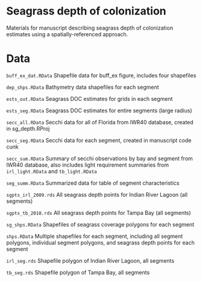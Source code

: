 # Seagrass depth of colonization

Materials for manuscript describing seagrass depth of colonization estimates using a spatially-referenced approach.

# Data

`buff_ex_dat.RData` Shapefile data for buff_ex figure, includes four shapefiles

`dep_shps.RData` Bathymetry data shapefiles for each segment

`ests_out.RData` Seagrass DOC estimates for grids in each segment

`ests_seg.RData` Seagrass DOC estimates for entire segments (large radius)

`secc_all.RData` Secchi data for all of Florida from IWR40 database, created in sg_depth.RProj

`secc_seg.RData` Secchi data for each segment, created in manuscript code cunk

`secc_sum.RData` Summary of secchi observations by bay and segment from IWR40 database, also includes light requirement summaries from `irl_light.RData` and `tb_light.RData`

`seg_summ.RData` Summarized data for table of segment characteristics

`sgpts_irl_2009.rds` All seagrass depth points for Indian River Lagoon (all segments)

`sgpts_tb_2010.rds` All seagrass depth points for Tampa Bay (all segments)

`sg_shps.RData` Shapefiles of seagrass coverage polygons for each segment

`shps.RData` Multiple shapefiles for each segment, including all segment polygons, individual segment polygons, and seagrass depth points for each segment

`irl_seg.rds` Shapefile polygon of Indian River Lagoon, all segments

`tb_seg.rds` Shapefile polygon of Tampa Bay, all segments
